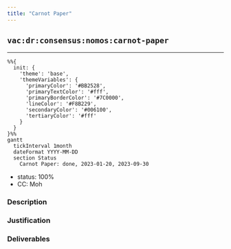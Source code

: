 ```yaml
---
title: "Carnot Paper"
---
```

## `vac:dr:consensus:nomos:carnot-paper`
---

```mermaid
%%{ 
  init: { 
    'theme': 'base', 
    'themeVariables': { 
      'primaryColor': '#BB2528', 
      'primaryTextColor': '#fff', 
      'primaryBorderColor': '#7C0000', 
      'lineColor': '#F8B229', 
      'secondaryColor': '#006100', 
      'tertiaryColor': '#fff' 
    } 
  } 
}%%
gantt
  tickInterval 1month
  dateFormat YYYY-MM-DD 
  section Status
    Carnot Paper: done, 2023-01-20, 2023-09-30
```

- status: 100%
- CC: Moh

### Description


### Justification


### Deliverables



